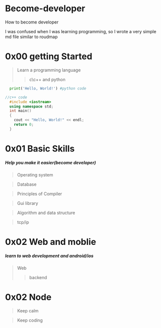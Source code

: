 # Become-developer
How to become developer

I was confused when I was learning programming, so I wrote a very simple md file similar to roudmap


0x00 getting Started
=============
  >Learn a programming language
  >>  c\c++ and python
  ```python 
    print('Hello, World!') #python code
  ```
  
  ```c++
  //c++ code
    #include <iostream>
    using namespace std;
    int main()
    {
      cout << "Hello, World!" << endl;
      return 0;
    }
  ```
  
0x01 Basic Skills
=================
  ##### Help you make it easier(become developer)
  > Operating system
  
  > Database

  > Principles of Compiler

  > Gui library

  > Algorithm and data structure
  
  > tcp/ip

0x02 Web and moblie
===================
  ##### learn to web development and android/ios
  >Web
  >> backend 

  
0x02 Node
=========
  >Keep calm
  
  >Keep coding

